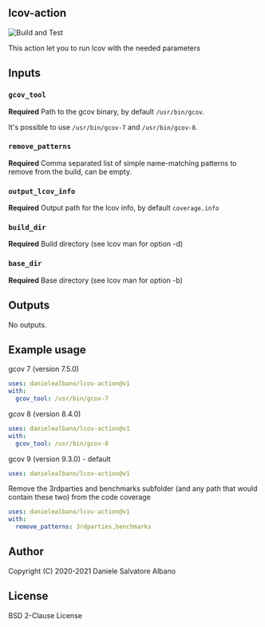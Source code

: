 ## lcov-action

![Build and Test](https://github.com/danielealbano/lcov-action/workflows/Build%20and%20Test/badge.svg)

This action let you to run lcov with the needed parameters

## Inputs

### `gcov_tool`

**Required** Path to the gcov binary, by default `/usr/bin/gcov`.

It's possible to use `/usr/bin/gcov-7` and `/usr/bin/gcov-8`.

### `remove_patterns`

**Required** Comma separated list of simple name-matching patterns to remove from the build, can be empty.

### `output_lcov_info`

**Required** Output path for the lcov info, by default `coverage.info`

### `build_dir`

**Required** Build directory (see lcov man for option -d)

### `base_dir`

**Required** Base directory (see lcov man for option -b)

## Outputs

No outputs.

## Example usage

gcov 7 (version 7.5.0)
```yaml
uses: danielealbano/lcov-action@v1
with:
  gcov_tool: /usr/bin/gcov-7
```

gcov 8 (version 8.4.0)
```yaml
uses: danielealbano/lcov-action@v1
with:
  gcov_tool: /usr/bin/gcov-8
```

gcov 9 (version 9.3.0) - default
```yaml
uses: danielealbano/lcov-action@v1
```

Remove the 3rdparties and benchmarks subfolder (and any path that would contain these two) from the code coverage
```yaml
uses: danielealbano/lcov-action@v1
with:
  remove_patterns: 3rdparties,benchmarks
```

## Author

Copyright (C) 2020-2021 Daniele Salvatore Albano

## License 

BSD 2-Clause License
